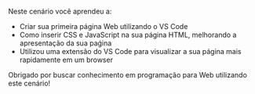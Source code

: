 
Neste cenário você aprendeu a:

- Criar sua primeira página Web utilizando o VS Code
- Como inserir CSS e JavaScript na sua página HTML, melhorando a apresentação da sua paǵina
- Utilizou uma extensão do VS Code para visualizar a sua página mais rapidamente em um browser

Obrigado por buscar conhecimento em programação para Web utilizando este cenário!


